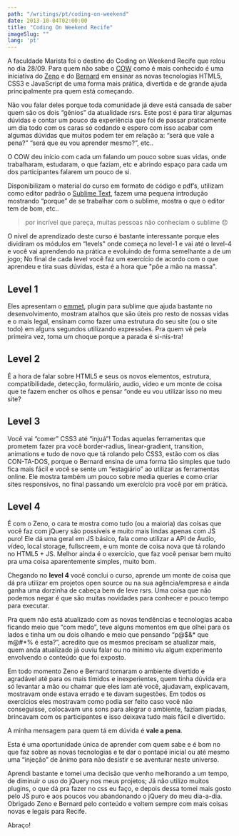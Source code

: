 ```yaml
---
path: "/writings/pt/coding-on-weekend"
date: 2013-10-04T02:00:00
title: "Coding On Weekend Recife"
imageSlug: ""
lang: 'pt'
---
```


A faculdade Marista foi o destino do Coding on Weekend Recife que rolou no dia 28/09. Para quem não sabe o [COW](http://codingonweekend.com.br/) como é mais conhecido é uma iniciativa do [Zeno](http://zenorocha.com/) e do [Bernard](http://bernarddeluna.com/) em ensinar as novas tecnologias HTML5, CSS3 e JavaScript de uma forma mais prática, divertida e de grande ajuda principalmente pra quem está começando. 

Não vou falar deles porque toda comunidade já deve está cansada de saber quem são os dois “gênios” da atualidade rsrs. Este post é para tirar algumas dúvidas e contar um pouco da experiência que foi de passar praticamente um dia todo com os caras só codando e espero com isso acabar com algumas dúvidas que muitos podem ter em relação a: “será que vale a pena?” “será que eu vou aprender mesmo?”, etc..

O COW deu início com cada um falando um pouco sobre suas vidas, onde trabalharam, estudaram, o que faziam, etc e abrindo espaço para cada um dos participantes falarem um pouco de si.

Disponibilizam o material do curso em formato de código e pdf’s, utilizam como editor padrão o [Sublime Text](http://sublimetext.com/), fazem uma pequena introdução mostrando “porque” de se trabalhar com o sublime, mostra o que o editor tem de bom, etc..

> por incrível que pareça, muitas pessoas não conheciam o sublime 😞

O nível de aprendizado deste curso é bastante interessante porque eles dividiram os módulos em “levels" onde começa no level-1 e vai até o level-4 e você vai aprendendo na prática e evoluindo de forma semelhante a de um jogo; No final de cada level você faz um exercício de acordo com o que aprendeu e tira suas dúvidas, esta é a hora que "põe a mão na massa".

## Level 1

Eles apresentam o [emmet](http://emmet.io/), plugin para sublime que ajuda bastante no desenvolvimento, mostram atalhos que são úteis pro resto de nossas vidas e o mais legal, ensinam como fazer uma estrutura do seu site (ou o site todo) em alguns segundos utilizando expressões. Pra quem vê pela primeira vez, toma um choque porque a parada é si-nis-tra!

## Level 2

É a hora de falar sobre HTML5 e seus os novos elementos, estrutura, compatibilidade, detecção, formulário, audio, video e um monte de coisa que te fazem encher os olhos e pensar “onde eu vou utilizar isso no meu site?

## Level 3

Você vai “comer” CSS3 até “injuá”! Todas aquelas ferramentas que prometem fazer pra você border-radius, linear-gradient, transition, animations e tudo de novo que tá rolando pelo CSS3, estão com os dias CON-TA-DOS, porque o Bernard ensina de uma forma tão simples que tudo fica mais fácil e você se sente um “estagiário” ao utilizar as ferramentas online. Ele mostra também um pouco sobre media queries e como criar sites responsivos, no final passando um exercício pra você por em prática.

## Level 4

É com o Zeno, o cara te mostra como tudo (ou a maioria) das coisas que você faz com jQuery são possíveis e muito mais lindas apenas com JS puro! Ele dá uma geral em JS básico, fala como utilizar a API de Áudio, vídeo, local storage, fullscreem, e um monte de coisa nova que tá rolando no HTML5 + JS. Melhor ainda é o exercício, que faz você pensar bem muito pra uma coisa aparentemente simples, muito bom.

Chegando no **level 4** você conclui o curso, aprende um monte de coisa que dá pra utilizar em projetos open source ou na sua agência/empresa e ainda ganha uma dorzinha de cabeça bem de leve rsrs. Uma coisa que não podemos negar é que são muitas novidades para conhecer e pouco tempo para executar.

Pra quem não está atualizado com as novas tendências e tecnologias acaba ficando meio que “com medo”, teve alguns momentos em que olhei para os lados e tinha um ou dois olhando e meio que pensando “p@$&* que m@#*% é esta?”, acredito que os mesmos precisam se atualizar mais, quem anda atualizado já ouviu falar ou no mínimo viu algum experimento envolvendo o conteúdo que foi exposto.

Em todo momento Zeno e Bernard tornaram o ambiente divertido e agradável até para os mais tímidos e inexperientes, quem tinha dúvida era só levantar a mão ou chamar que eles iam até você, ajudavam, explicavam, mostravam onde estava errado e te davam sugestões. Em todos os exercícios eles mostravam como podia ser feito caso você não conseguisse, colocavam uns sons para alegrar o ambiente, faziam piadas, brincavam com os participantes e isso deixava tudo mais fácil e divertido.

A minha mensagem para quem tá em dúvida é **vale a pena**. 

Esta é uma oportunidade única de aprender com quem sabe e é bom no que faz sobre as novas tecnologias e te dar o pontapé inicial ou até mesmo uma “injeção” de ânimo para não desistir e se aventurar neste universo.

Aprendi bastante e tomei uma decisão que venho melhorando a um tempo, de diminuir o uso do jQuery nos meus projetos; Já não utilizo muitos plugins, o que dá pra fazer no css eu faço, e depois dessa tomei mais gosto pelo JS puro e aos poucos vou abandonando o jQuery do meu dia-a-dia. Obrigado Zeno e Bernard pelo conteúdo e voltem sempre com mais coisas novas e legais para Recife. 

Abraço!